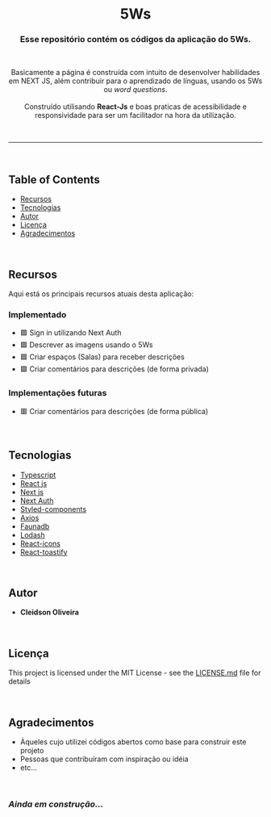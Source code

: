 <p>
  <h1 align="center">5Ws</h1>

  <h3 align="center">Esse repositório contém os códigos da aplicação do 5Ws.</h3>
    </br>

  <p align="center">
    Basicamente a página é construída com intuito de desenvolver habilidades em NEXT JS, além contribuir para o aprendizado de línguas, usando os 5Ws ou <i>word questions</i>.
    </br>
    </br>
    Construído utilisando <b>React-Js</b> e boas praticas de acessibilidade e responsividade para ser um facilitador na hora da utilização.
  </p>
</p>

<br />
<hr />
<br />

## Table of Contents

* [Recursos](#recursos)
* [Tecnologias](#tecnologias)<!-- * [Screenshoots](#screenshoots) -->
* [Autor](#autor)
* [Licença](#licença)
* [Agradecimentos](#agradecimentos)

<br />

## Recursos
Aqui está os principais recursos atuais desta aplicação:

### Implementado

- 🟩 Sign in utilizando Next Auth
- 🟩 Descrever as imagens usando o 5Ws
- 🟩 Criar espaços (Salas) para receber descrições
- 🟩 Criar comentários para descrições (de forma privada)

### Implementações futuras

- 🟥 Criar comentários para descrições (de forma pública)

<br />

## Tecnologias

- [Typescript](https://www.typescriptlang.org/)
- [React js](https://reactjs.org/)
- [Next js](https://reactjs.org/)
- [Next Auth](https://next-auth.js.org/)
- [Styled-components](https://styled-components.com)
- [Axios](https://axios-http.com/ptbr/)
- [Faunadb](https://docs.fauna.com/fauna/current/learn/introduction/)
- [Lodash](https://lodash.com/)
- [React-icons](https://react-icons.github.io/react-icons/)
- [React-toastify](https://fkhadra.github.io/react-toastify/introduction)

<br />

<!-- 
## Screenshoots
Aqui estão alguns prints demonstrando o funcionamento da aplicação

**Página para descrição das imagens :**<br><br>
<img src="screenshoots/description_page.jpg" width="800px" /><br>

**Painel de controle :**<br><br>
<img src="screenshoots/dashboard_page.jpg" width="800px" /><br>

<br /> 
-->

## Autor
* **Cleidson Oliveira** 

<br />

## Licença
This project is licensed under the MIT License - see the [LICENSE.md](LICENSE) file for details

<br />

## Agradecimentos
* Àqueles cujo utilizei códigos abertos como base para construir este projeto
* Pessoas que contribuíram com inspiração ou idéia
* etc...

<br />

### _Ainda em construção..._

